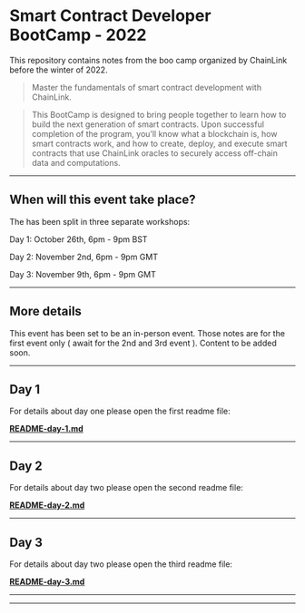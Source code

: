 # Smart Contract Developer BootCamp - 2022

This repository contains notes from the boo camp organized by ChainLink before the winter of 2022.

> Master the fundamentals of smart contract development with ChainLink.

> This BootCamp is designed to bring people together to learn how to build the next generation of smart contracts. Upon successful completion of the program, you’ll know what a blockchain is, how smart contracts work, and how to create, deploy, and execute smart contracts that use ChainLink oracles to securely access off-chain data and computations.

---

## When will this event take place?

The has been split in three separate workshops:

Day 1: October 26th, 6pm - 9pm BST

Day 2: November 2nd, 6pm - 9pm GMT

Day 3: November 9th, 6pm - 9pm GMT

---

## More details

This event has been set to be an in-person event. Those notes are for the first event only ( await for the 2nd and 3rd event ).
Content to be added soon.

---

## Day 1

For details about day one please open the first readme file:

**[README-day-1.md](README-day-1.md)**

---

## Day 2

For details about day two please open the second readme file:

**[README-day-2.md](README-day-2.md)**

---

## Day 3

For details about day two please open the third readme file:

**[README-day-3.md](README-day-3.md)**

---
---
